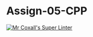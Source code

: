 # Assign-05-CPP
[![Mr Coxall's Super Linter](https://github.com/ICS3U-C-Programming-TonyG/Assign-05-CPP/workflows/Mr%20Coxall's%20Super%20Linter/badge.svg)](https://github.com/ICS3U-C-Programming-TonyG/Assign-05-CPP/actions/)
